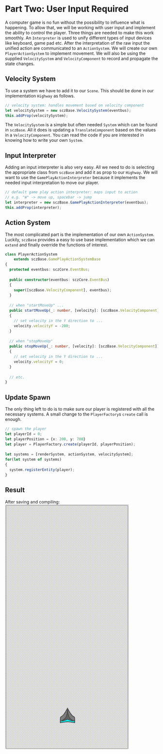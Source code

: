 # Part Two: User Input Required
A computer game is no fun without the possibility to influence what is happening. To allow that, we will be working with user input and implement the ability to control the player. Three things are needed to make this work smoothly. An `Interpreter` is used to unify different types of input devices like keyboard, game pad etc. After the interpretation of the raw input the unified action are communicated to an `ActionSystem`. We will create our own `PlayerActionSystem` to implement movement. We will also be using the supplied `VelocitySystem` and `VelocityComponent` to record and propagate the state changes.

## Velocity System
To use a system we have to add it to our `Scene`. This should be done in our implementation `Highway` as follows.  
```typescript
// velocity system: handles movement based on velocity component
let velocitySystem = new sczBase.VelocitySystem(eventbus);
this.addProp(velocitySystem);
```
The `VelocitySystem` is a simple but often needed `System` which can be found in `sczBase`. All it does is updating a `TranslateComponent` based on the values in a `VelocityComponent`. You can read the code if you are interested in knowing how to write your own `System`.

## Input Interpreter
Adding an input interpreter is also very easy. All we need to do is selecting the appropriate class from `sczBase` and add it as prop to our `Highway`.
We will want to use the `GamePlayActionInterpreter` because it implements the needed input interpretation to move our player.
```typescript
// default game play action interpreter: maps input to action
// e.g. "W" -> move up, spacebar -> jump
let interpreter = new sczBase.GamePlayActionInterpreter(eventbus);
this.addProp(interpreter);
```

## Action System
The most complicated part is the implementation of our own `ActionSystem`.  
Luckily, `sczBase` provides a easy to use base implementation which we can `extend` and finally override the functions of interest.  

```typescript
class PlayerActionSystem
    extends sczBase.GamePlayActionSystemBase
{
  protected eventbus: sczCore.EventBus;

  public constructor(eventbus: sczCore.EventBus)
  {
    super([sczBase.VelocityComponent], eventbus);
  }

  // when "startMoveUp" ...
  public startMoveUp(_: number, [velocity]: [sczBase.VelocityComponent])
  {
    // set velocity in the Y direction to ...
    velocity.velocityY = -200;
  }

  // when "stopMoveUp"
  public stopMoveUp(_: number, [velocity]: [sczBase.VelocityComponent])
  {
    // set velocity in the Y direction to ...
    velocity.velocityY = 0;
  }

  // etc.
}
```

## Update Spawn
The only thing left to do is to make sure our player is registered with all the necessary systems.  A small change to the `PlayerFactory`s `create` call is enough.
```typescript
// spawn the player
let playerId = 0;
let playerPosition = {x: 200, y: 700}
let player = PlayerFactory.create(playerId, playerPosition);

let systems = [renderSystem, actionSystem, velocitySystem];
for(let system of systems)
{
  system.registerEntity(player);
}
```

## Result
After saving and compiling:  
![part two demo gif](part2.gif)
